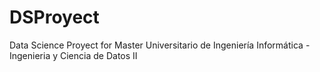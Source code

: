 # DSProyect
Data Science Proyect for Master Universitario de Ingeniería Informática - Ingenieria y Ciencia de Datos II
